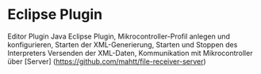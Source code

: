 # Eclipse Plugin

Editor Plugin
Java Eclipse Plugin, Mikrocontroller-Profil anlegen und konfigurieren, Starten der XML-Generierung, Starten und Stoppen des Interpreters
Versenden der XML-Daten, Kommunikation mit Mikrocontroller über [Server] (https://github.com/mahtt/file-receiver-server)

